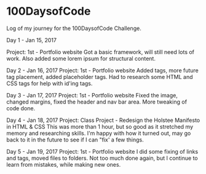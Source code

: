 # 100DaysofCode
Log of my journey for the 100DaysofCode Challenge.


Day 1 - Jan 15, 2017

Project: 1st - Portfolio website
Got a basic framework, will still need lots of work. Also added some lorem ipsum for structural content.


Day 2 - Jan 16, 2017
Project: 1st - Portfolio website
Added tags, more future tag placement, added placeholder tags.
Had to research some HTML and CSS tags for help with id'ing tags.


Day 3 - Jan 17, 2017
Project: 1st - Portfolio website
Fixed the image, changed margins, fixed the header and nav bar area. More tweaking of code done.

Day 4 - Jan 18, 2017
Project: Class Project - Redesign the Holstee Manifesto in HTML & CSS
This was more than 1 hour, but so good as it stretched my memory and researching skills. I'm happy with how it turned out, may go back to it in the future to see if I can "fix' a few things.

Day 5 - Jan 19, 2017
Project: 1st - Portfolio website
I did some fixing of links and tags, moved files to folders.
Not too much done again, but I continue to learn from mistakes, while making new ones.

